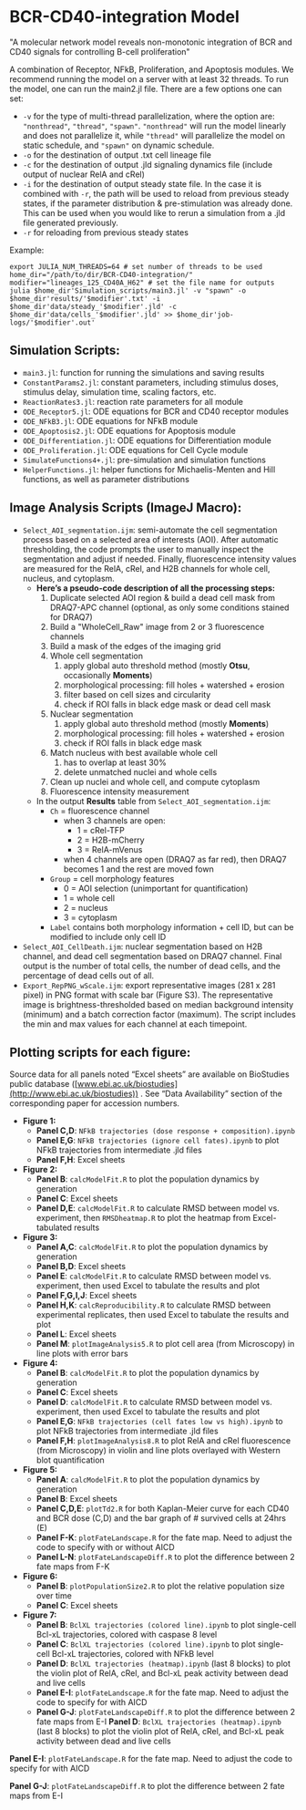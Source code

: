 # BCR-CD40-integration Model
"A molecular network model reveals non-monotonic integration of BCR and CD40 signals for controlling B-cell proliferation"

A combination of Receptor, NFkB, Proliferation, and Apoptosis modules.
We recommend running the model on a server with at least 32 threads. To run the model, one can run the main2.jl file. There are a few options one can set:
* `-v` for the type of multi-thread parallelization, where the option are: `"nonthread"`, `"thread"`, `"spawn"`. `"nonthread"` will run the model linearly and does not parallelize it, while `"thread"` will parallelize the model on static schedule, and `"spawn"` on dynamic schedule.
* `-o` for the destination of output .txt cell lineage file
* `-c` for the destination of output .jld signaling dynamics file (include output of nuclear RelA and cRel)
* `-i` for the destination of output steady state file. In the case it is combined with `-r`, the path will be used to reload from previous steady states, if the parameter distribution & pre-stimulation was already done. This can be used when you would like to rerun a simulation from a .jld file generated previously.
* `-r` for reloading from previous steady states

Example:
```
export JULIA_NUM_THREADS=64 # set number of threads to be used
home_dir="/path/to/dir/BCR-CD40-integration/"
modifier="lineages_125_CD40A_H62" # set the file name for outputs
julia $home_dir'Simulation_scripts/main3.jl' -v "spawn" -o $home_dir'results/'$modifier'.txt' -i $home_dir'data/steady_'$modifier'.jld' -c $home_dir'data/cells_'$modifier'.jld' >> $home_dir'job-logs/'$modifier'.out'

```
## Simulation Scripts:
- `main3.jl`: function for running the simulations and saving results
- `ConstantParams2.jl`: constant parameters, including stimulus doses, stimulus delay, simulation time, scaling factors, etc.
- `ReactionRates3.jl`: reaction rate parameters for all module
- `ODE_Receptor5.jl`: ODE equations for BCR and CD40 receptor modules
- `ODE_NFkB3.jl`: ODE equations for NFkB module
- `ODE_Apoptosis2.jl`: ODE equations for Apoptosis module
- `ODE_Differentiation.jl`: ODE equations for Differentiation module
- `ODE_Proliferation.jl`: ODE equations for Cell Cycle module
- `SimulateFunctions4+.jl`: pre-simulation and simulation functions
- `HelperFunctions.jl`: helper functions for Michaelis-Menten and Hill functions, as well as parameter distributions

## Image Analysis Scripts (ImageJ Macro):
- `Select_AOI_segmentation.ijm`: semi-automate the cell segmentation process based on a selected area of interests (AOI). After automatic thresholding, the code prompts the user to manually inspect the segmentation and adjust if needed. Finally, fluorescence intensity values are measured for the RelA, cRel, and H2B channels for whole cell, nucleus, and cytoplasm.
    - **Here’s a pseudo-code description of all the processing steps:**
        1. Duplicate selected AOI region & build a dead cell mask from DRAQ7-APC channel (optional, as only some conditions stained for DRAQ7)
        2. Build a "WholeCell_Raw" image from 2 or 3 fluorescence channels
        3. Build a mask of the edges of the imaging grid
        4. Whole cell segmentation
            1. apply global auto threshold method (mostly **Otsu**, occasionally **Moments**)
            2. morphological processing: fill holes + watershed + erosion
            3. filter based on cell sizes and circularity
            4. check if ROI falls in black edge mask or dead cell mask
        5. Nuclear segmentation
            1. apply global auto threshold method (mostly **Moments**)
            2. morphological processing: fill holes + watershed + erosion
            3. check if ROI falls in black edge mask
        6. Match nucleus with best available whole cell
            1. has to overlap at least 30%
            2. delete unmatched nuclei and whole cells
        7. Clean up nuclei and whole cell, and compute cytoplasm
        8. Fluorescence intensity measurement
    - In the output **Results** table from `Select_AOI_segmentation.ijm`:
        - `Ch` = fluorescence channel
            - when 3 channels are open:
                - 1 = cRel-TFP
                - 2 = H2B-mCherry
                - 3 = RelA-mVenus
            - when 4 channels are open (DRAQ7 as far red), then DRAQ7 becomes 1 and the rest are moved fown
        - `Group` = cell morphology features
            - 0 = AOI selection (unimportant for quantification)
            - 1 = whole cell
            - 2 = nucleus
            - 3 = cytoplasm
        - `Label` contains both morphology information + cell ID, but can be modified to include only cell ID
- `Select_AOI_CellDeath.ijm`: nuclear segmentation based on H2B channel, and dead cell segmentation based on DRAQ7 channel. Final output is the number of total cells, the number of dead cells, and the percentage of dead cells out of all.
- `Export_RepPNG_wScale.ijm`: export representative images (281 x 281 pixel) in PNG format with scale bar (Figure S3). The representative image is brightness-thresholded based on median background intensity (minimum) and a batch correction factor (maximum). The script includes the min and max values for each channel at each timepoint.

## Plotting scripts for each figure:

Source data for all panels noted “Excel sheets” are available on BioStudies public database ([www.ebi.ac.uk/biostudies](http://www.ebi.ac.uk/biostudies)) . See  “Data Availability” section of the corresponding paper for accession numbers.

- **Figure 1:**
    - **Panel C,D**: `NFkB trajectories (dose response + composition).ipynb`
    - **Panel E,G**: `NFkB trajectories (ignore cell fates).ipynb` to plot NFkB trajectories from intermediate .jld files
    - **Panel F,H**: Excel sheets
- **Figure 2:**
    - **Panel B**: `calcModelFit.R` to plot the population dynamics by generation
    - **Panel C**: Excel sheets
    - **Panel D,E**: `calcModelFit.R` to calculate RMSD between model vs. experiment, then `RMSDheatmap.R` to plot the heatmap from Excel-tabulated results
- **Figure 3:**
    - **Panel A,C**: `calcModelFit.R` to plot the population dynamics by generation
    - **Panel B,D**: Excel sheets
    - **Panel E**: `calcModelFit.R` to calculate RMSD between model vs. experiment, then used Excel to tabulate the results and plot
    - **Panel F,G,I,J**: Excel sheets
    - **Panel H,K**: `calcReproducibility.R` to calculate RMSD between experimental replicates, then used Excel to tabulate the results and plot
    - **Panel L**: Excel sheets
    - **Panel M**: `plotImageAnalysis5.R` to plot cell area (from Microscopy) in line plots with error bars
- **Figure 4:**
    - **Panel B**: `calcModelFit.R` to plot the population dynamics by generation
    - **Panel C**: Excel sheets
    - **Panel D**: `calcModelFit.R` to calculate RMSD between model vs. experiment, then used Excel to tabulate the results and plot
    - **Panel E,G**: `NFkB trajectories (cell fates low vs high).ipynb` to plot NFkB trajectories from intermediate .jld files
    - **Panel F,H**: `plotImageAnalysis8.R` to plot RelA and cRel fluorescence (from Microscopy) in violin and line plots overlayed with Western blot quantification
- **Figure 5:**
    - **Panel A**: `calcModelFit.R` to plot the population dynamics by generation
    - **Panel B**: Excel sheets
    - **Panel C,D,E**: `plotTd2.R` for both Kaplan-Meier curve for each CD40 and BCR dose (C,D) and the bar graph of # survived cells at 24hrs (E)
    - **Panel F-K**: `plotFateLandscape.R` for the fate map. Need to adjust the code to specify with or without AICD
    - **Panel L-N**: `plotFateLandscapeDiff.R` to plot the difference between 2 fate maps from F-K
- **Figure 6:**
    - **Panel B**: `plotPopulationSize2.R` to plot the relative population size over time
    - **Panel C**: Excel sheets
- **Figure 7:**
    - **Panel B**: `BclXL trajectories (colored line).ipynb` to plot single-cell Bcl-xL trajectories, colored with caspase 8 level
    - **Panel C**: `BclXL trajectories (colored line).ipynb` to plot single-cell Bcl-xL trajectories, colored with NFkB level
    - **Panel D**: `BclXL trajectories (heatmap).ipynb` (last 8 blocks) to plot the violin plot of RelA, cRel, and Bcl-xL peak activity between dead and live cells
    - **Panel E-I**: `plotFateLandscape.R` for the fate map. Need to adjust the code to specify for with AICD
    - **Panel G-J**: `plotFateLandscapeDiff.R` to plot the difference between 2 fate maps from E-I
**Panel D**: `BclXL trajectories (heatmap).ipynb` (last 8 blocks) to plot the violin plot of RelA, cRel, and Bcl-xL peak activity between dead and live cells

**Panel E-I**: `plotFateLandscape.R` for the fate map. Need to adjust the code to specify for with AICD

**Panel G-J**: `plotFateLandscapeDiff.R` to plot the difference between 2 fate maps from E-I

